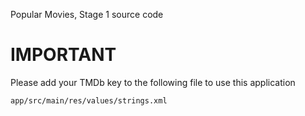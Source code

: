 Popular Movies, Stage 1 source code

# IMPORTANT
Please add your TMDb key to the following file to use this application

```
app/src/main/res/values/strings.xml
```